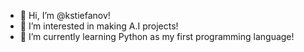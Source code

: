 - 👋 Hi, I’m @kstiefanov!
- 👀 I’m interested in making A.I projects!
- 🌱 I’m currently learning Python as my first programming language!
